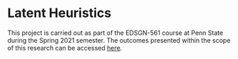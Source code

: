 # Latent Heuristics

This project is carried out as part of the EDSGN-561 course at Penn State during the Spring 2021 semester. The outcomes presented within the scope of this research can be accessed [here](https://ozgucbertug.github.io/latentHeuristics/).
